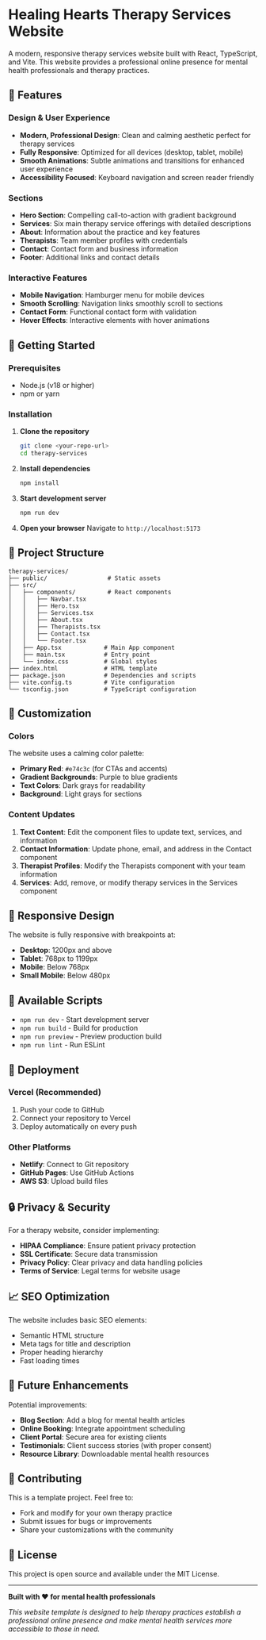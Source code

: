 # Healing Hearts Therapy Services Website

A modern, responsive therapy services website built with React, TypeScript, and Vite. This website provides a professional online presence for mental health professionals and therapy practices.

## 🌟 Features

### Design & User Experience
- **Modern, Professional Design**: Clean and calming aesthetic perfect for therapy services
- **Fully Responsive**: Optimized for all devices (desktop, tablet, mobile)
- **Smooth Animations**: Subtle animations and transitions for enhanced user experience
- **Accessibility Focused**: Keyboard navigation and screen reader friendly

### Sections
- **Hero Section**: Compelling call-to-action with gradient background
- **Services**: Six main therapy service offerings with detailed descriptions
- **About**: Information about the practice and key features
- **Therapists**: Team member profiles with credentials
- **Contact**: Contact form and business information
- **Footer**: Additional links and contact details

### Interactive Features
- **Mobile Navigation**: Hamburger menu for mobile devices
- **Smooth Scrolling**: Navigation links smoothly scroll to sections
- **Contact Form**: Functional contact form with validation
- **Hover Effects**: Interactive elements with hover animations

## 🚀 Getting Started

### Prerequisites
- Node.js (v18 or higher)
- npm or yarn

### Installation

1. **Clone the repository**
   ```bash
   git clone <your-repo-url>
   cd therapy-services
   ```

2. **Install dependencies**
   ```bash
   npm install
   ```

3. **Start development server**
   ```bash
   npm run dev
   ```

4. **Open your browser**
   Navigate to `http://localhost:5173`

## 📁 Project Structure

```
therapy-services/
├── public/                 # Static assets
├── src/
│   ├── components/         # React components
│   │   ├── Navbar.tsx
│   │   ├── Hero.tsx
│   │   ├── Services.tsx
│   │   ├── About.tsx
│   │   ├── Therapists.tsx
│   │   ├── Contact.tsx
│   │   └── Footer.tsx
│   ├── App.tsx            # Main App component
│   ├── main.tsx           # Entry point
│   └── index.css          # Global styles
├── index.html             # HTML template
├── package.json           # Dependencies and scripts
├── vite.config.ts         # Vite configuration
└── tsconfig.json          # TypeScript configuration
```

## 🎨 Customization

### Colors
The website uses a calming color palette:
- **Primary Red**: `#e74c3c` (for CTAs and accents)
- **Gradient Backgrounds**: Purple to blue gradients
- **Text Colors**: Dark grays for readability
- **Background**: Light grays for sections

### Content Updates
1. **Text Content**: Edit the component files to update text, services, and information
2. **Contact Information**: Update phone, email, and address in the Contact component
3. **Therapist Profiles**: Modify the Therapists component with your team information
4. **Services**: Add, remove, or modify therapy services in the Services component

## 📱 Responsive Design

The website is fully responsive with breakpoints at:
- **Desktop**: 1200px and above
- **Tablet**: 768px to 1199px
- **Mobile**: Below 768px
- **Small Mobile**: Below 480px

## 🔧 Available Scripts

- `npm run dev` - Start development server
- `npm run build` - Build for production
- `npm run preview` - Preview production build
- `npm run lint` - Run ESLint

## 🚀 Deployment

### Vercel (Recommended)
1. Push your code to GitHub
2. Connect your repository to Vercel
3. Deploy automatically on every push

### Other Platforms
- **Netlify**: Connect to Git repository
- **GitHub Pages**: Use GitHub Actions
- **AWS S3**: Upload build files

## 🔒 Privacy & Security

For a therapy website, consider implementing:
- **HIPAA Compliance**: Ensure patient privacy protection
- **SSL Certificate**: Secure data transmission
- **Privacy Policy**: Clear privacy and data handling policies
- **Terms of Service**: Legal terms for website usage

## 📈 SEO Optimization

The website includes basic SEO elements:
- Semantic HTML structure
- Meta tags for title and description
- Proper heading hierarchy
- Fast loading times

## 🎯 Future Enhancements

Potential improvements:
- **Blog Section**: Add a blog for mental health articles
- **Online Booking**: Integrate appointment scheduling
- **Client Portal**: Secure area for existing clients
- **Testimonials**: Client success stories (with proper consent)
- **Resource Library**: Downloadable mental health resources

## 🤝 Contributing

This is a template project. Feel free to:
- Fork and modify for your own therapy practice
- Submit issues for bugs or improvements
- Share your customizations with the community

## 📄 License

This project is open source and available under the MIT License.

---

**Built with ❤️ for mental health professionals**

*This website template is designed to help therapy practices establish a professional online presence and make mental health services more accessible to those in need.*
